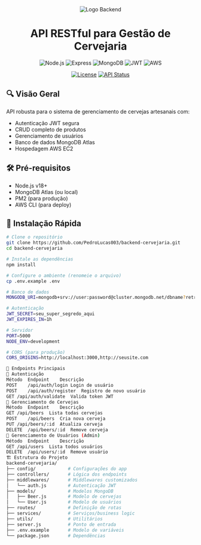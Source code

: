 <div align="center">
  <img src="https://img.icons8.com/color/96/000000/server.png" alt="Logo Backend"/>
  <h1>API RESTful para Gestão de Cervejaria</h1>
  
  ![Node.js](https://img.shields.io/badge/Node.js-18.x-green)
  ![Express](https://img.shields.io/badge/Express-5.x-lightgrey)
  ![MongoDB](https://img.shields.io/badge/MongoDB-6.x-green)
  ![JWT](https://img.shields.io/badge/Auth-JWT-orange)
  ![AWS](https://img.shields.io/badge/Deploy-EC2-orange)

  [![License](https://img.shields.io/badge/License-MIT-green.svg)](LICENSE)
  [![API Status](https://img.shields.io/website?url=http%3A%2F%2F54.167.254.163%3A5000%2Fapi%2Fhealth)](http://54.167.254.163:5000/api/health)
</div>

## 🔍 Visão Geral

API robusta para o sistema de gerenciamento de cervejas artesanais com:

- Autenticação JWT segura
- CRUD completo de produtos
- Gerenciamento de usuários
- Banco de dados MongoDB Atlas
- Hospedagem AWS EC2

## 🛠️ Pré-requisitos

- Node.js v18+
- MongoDB Atlas (ou local)
- PM2 (para produção)
- AWS CLI (para deploy)

## 🚀 Instalação Rápida

```bash
# Clone o repositório
git clone https://github.com/PedroLucas003/backend-cervejaria.git
cd backend-cervejaria

# Instale as dependências
npm install

# Configure o ambiente (renomeie o arquivo)
cp .env.example .env

# Banco de dados
MONGODB_URI=mongodb+srv://user:password@cluster.mongodb.net/dbname?retryWrites=true&w=majority

# Autenticação
JWT_SECRET=seu_super_segredo_aqui
JWT_EXPIRES_IN=1h

# Servidor
PORT=5000
NODE_ENV=development

# CORS (para produção)
CORS_ORIGINS=http://localhost:3000,http://seusite.com

📡 Endpoints Principais
🔐 Autenticação
Método	Endpoint	Descrição
POST	/api/auth/login	Login de usuário
POST	/api/auth/register	Registro de novo usuário
GET	/api/auth/validate	Valida token JWT
🍺 Gerenciamento de Cervejas
Método	Endpoint	Descrição
GET	/api/beers	Lista todas cervejas
POST	/api/beers	Cria nova cerveja
PUT	/api/beers/:id	Atualiza cerveja
DELETE	/api/beers/:id	Remove cerveja
👥 Gerenciamento de Usuários (Admin)
Método	Endpoint	Descrição
GET	/api/users	Lista todos usuários
DELETE	/api/users/:id	Remove usuário
🏗️ Estrutura do Projeto
backend-cervejaria/
├── config/            # Configurações do app
├── controllers/       # Lógica dos endpoints
├── middlewares/       # Middlewares customizados
│   └── auth.js        # Autenticação JWT
├── models/            # Modelos MongoDB
│   ├── Beer.js        # Modelo de cervejas
│   └── User.js        # Modelo de usuários
├── routes/            # Definição de rotas
├── services/          # Serviços/business logic
├── utils/             # Utilitários
├── server.js          # Ponto de entrada
├── .env.example       # Modelo de variáveis
└── package.json       # Dependências
